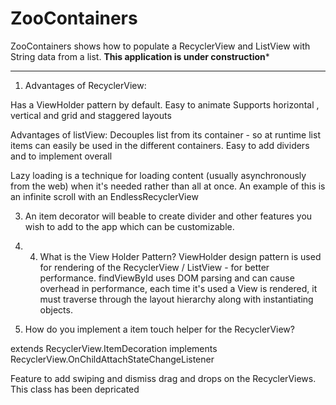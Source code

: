 # ZooContainers

ZooContainers shows how to populate a RecyclerView and ListView with String data from a list.
**This application is under construction***

*************************


1. Advantages of RecyclerView:

Has a ViewHolder pattern by default.
Easy to animate
Supports horizontal , vertical and  grid and staggered layouts


Advantages of listView:
Decouples list from its container - so at runtime list items can easily be used in the different containers.
Easy to add dividers and to implement overall

Lazy loading is a technique for loading content (usually asynchronously from the web) when it's needed rather than all at once.
An example of this is an infinite scroll with an EndlessRecyclerView 

3. An item decorator will beable to create divider and other features you wish to add to the app which can be customizable.

4. 4. What is the View Holder Pattern?
ViewHolder design pattern is used for rendering of the RecyclerView / ListView -
for better performance. findViewById uses DOM parsing and can cause overhead in performance, each time it's used a View is rendered, it must traverse through the layout hierarchy along with instantiating objects.



5. How do you implement a item touch helper for the RecyclerView?

extends RecyclerView.ItemDecoration implements RecyclerView.OnChildAttachStateChangeListener

Feature to add swiping and dismiss drag and drops on the RecyclerViews. This class has been depricated 
